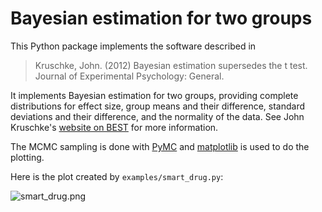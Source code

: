 # Bayesian estimation for two groups

This Python package implements the software described in

> Kruschke, John. (2012) Bayesian estimation supersedes the t
> test. Journal of Experimental Psychology: General.

It implements Bayesian estimation for two groups, providing complete
distributions for effect size, group means and their difference,
standard deviations and their difference, and the normality of the
data. See John Kruschke's [website on
BEST](http://www.indiana.edu/~kruschke/BEST/) for more information.

The MCMC sampling is done with
[PyMC](https://github.com/pymc-devs/pymc) and
[matplotlib](http://matplotlib.org) is used to do the plotting.

Here is the plot created by `examples/smart_drug.py`:

![smart_drug.png](http://strawlab.org/assets/smart_drug.png)
